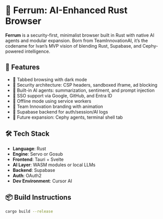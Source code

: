 # 🧠 Ferrum: AI-Enhanced Rust Browser

**Ferrum** is a security-first, minimalist browser built in Rust with native AI agents and modular expansion. Born from TeamInnovationAI, it’s the codename for Ivan’s MVP vision of blending Rust, Supabase, and Cephy-powered intelligence.

## 🚀 Features
- 🧭 Tabbed browsing with dark mode
- 🔐 Security architecture: CSP headers, sandboxed iframe, ad blocking
- 🧠 Built-in AI agents: summarization, sentiment, and prompt injection
- 🔌 SSO support via Google, GitHub, and Entra ID
- 🧬 Offline mode using service workers
- 🎨 Team Innovation branding with animation
- 🔄 Supabase backend for auth/session/AI logs
- 🧩 Future expansion: Cephy agents, terminal shell tab

## 🛠️ Tech Stack
- **Language**: Rust
- **Engine**: Servo or Gosub
- **Frontend**: Tauri + Svelte
- **AI Layer**: WASM modules or local LLMs
- **Backend**: Supabase
- **Auth**: OAuth2
- **Dev Environment**: Cursor AI

## 📦 Build Instructions
```bash
cargo build --release
